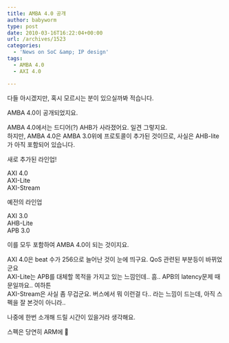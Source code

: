 ```yaml
---
title: AMBA 4.0 공개
author: babyworm
type: post
date: 2010-03-16T16:22:04+00:00
url: /archives/1523
categories:
  - 'News on SoC &amp; IP design'
tags:
  - AMBA 4.0
  - AXI 4.0

---
```

다들 아시겠지만, 혹시 모르시는 분이 있으실까봐 적습니다. 

AMBA 4.0이 공개되었지요.

AMBA 4.0에서는 드디어(?) AHB가 사라졌어요. 일견 그렇지요.  
하지만, AMBA 4.0은 AMBA 3.0위에 프로토콜이 추가된 것이므로, 사실은 AHB-lite가 아직 포함되어 있습니다. 

새로 추가된 라인업!

AXI 4.0  
AXI-Lite  
AXI-Stream

예전의 라인업

AXI 3.0  
AHB-Lite  
APB 3.0

이를 모두 포함하여 AMBA 4.0이 되는 것이지요.

AXI 4.0은 beat 수가 256으로 늘어난 것이 눈에 띄구요. QoS 관련된 부분등이 바뀌었군요  
AXI-Lite는 APB를 대체할 목적을 가지고 있는 느낌인데.. 흠.. APB의 latency문제 때문일까요.. 여하튼  
AXI-Stream은 사실 좀 무겁군요. 버스에서 뭐 이런걸 다.. 라는 느낌이 드는데, 아직 스펙을 잘 본것이 아니라..

나중에 한번 소개해 드릴 시간이 있을거라 생각해요.

스펙은 당연히 ARM에 🙂